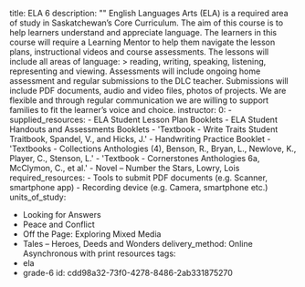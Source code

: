title: ELA 6
description: ""
English Languages Arts (ELA) is a required area of study in Saskatchewan’s Core Curriculum. The aim of this course is to help learners understand and appreciate language. The learners in this course will require a Learning Mentor to help them navigate the lesson plans, instructional videos and course assessments. The lessons will include all areas of language: >
  reading, writing, speaking, listening, representing and viewing. Assessments will include ongoing
  home assessment and regular submissions to the DLC teacher. Submissions will include PDF documents,
  audio and video files, photos of projects. We are flexible and through regular communication we are
  willing to support families to fit the learner’s voice and choice.
instructor:
  0: -
  supplied_resources:
    - ELA Student Lesson Plan Booklets
    - ELA Student Handouts and Assessments Booklets
    - 'Textbook - Write Traits Student Traitbook, Spandel, V., and Hicks, J.'
    - Handwriting Practice Booklet
    - 'Textbooks - Collections Anthologies (4), Benson, R., Bryan, L., Newlove, K., Player, C., Stenson, L.'
    - 'Textbook - Cornerstones Anthologies 6a, McClymon, C., et al.'
    - Novel – Number the Stars, Lowry, Lois
  required_resources:
    - Tools to submit PDF documents (e.g. Scanner, smartphone app)
    - Recording device (e.g. Camera, smartphone etc.)
units_of_study:
  - Looking for Answers
  - Peace and Conflict
  - 
    Off the Page: Exploring Mixed Media
  - Tales – Heroes, Deeds and Wonders
delivery_method: Online Asynchronous with print resources
tags:
  - ela
  - grade-6
id: cdd98a32-73f0-4278-8486-2ab331875270
